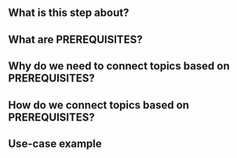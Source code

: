 ## What is this step about?

## What are PREREQUISITES?

## Why do we need to connect topics based on PREREQUISITES?

## How do we connect topics based on PREREQUISITES?

## Use-case example



